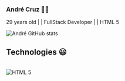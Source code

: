 ### André Cruz 🤘🏻

29 years old | | FullStack Developer | | HTML 5

![André GitHub stats](https://github-readme-stats.vercel.app/api?username=AndreCruzDev&show_icons=true&theme=dark)


## Technologies :smiley:

<div style ="display: inline_block;"><br/>
    <img align="center" alt="HTML 5 "src="https://img.shields.io/badge/HTML5-E34F26?style=for-the-badge&logo=html5&logoColor=white%22/%3E"/
</div>
